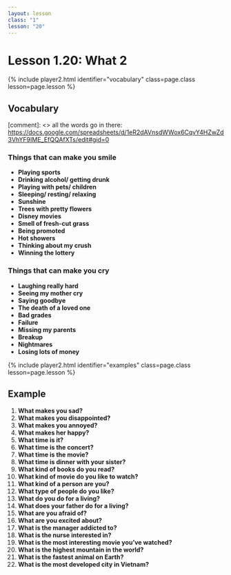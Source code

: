 ```yaml
---
layout: lesson
class: "1"
lesson: "20"
---
```



# Lesson 1.20: What 2


{% include player2.html identifier="vocabulary" class=page.class lesson=page.lesson %}
## Vocabulary 

[comment]: <>  all the words go in there: https://docs.google.com/spreadsheets/d/1eR2dAVnsdWWox6CqvY4HZwZd3VhYF9IME_EfQQAfXTs/edit#gid=0
### Things that can make you smile 

-  **Playing sports**
-  **Drinking alcohol/ getting drunk** 
-  **Playing with pets/ children** 
-  **Sleeping/ resting/ relaxing** 
-  **Sunshine** 
-  **Trees with pretty flowers**
-  **Disney movies** 
-  **Smell of fresh-cut grass**
-  **Being promoted**
-  **Hot showers**
-  **Thinking about my crush**
-  **Winning the lottery**

### Things that can make you cry 

-  **Laughing really hard**
-  **Seeing my mother cry** 
-  **Saying goodbye**
-  **The death of a loved one**
-  **Bad grades**
-  **Failure** 
-  **Missing my parents** 
-  **Breakup**
-  **Nightmares** 
-  **Losing lots of money**





{% include player2.html identifier="examples" class=page.class lesson=page.lesson %}

## Example

1. **What makes you sad?**
2. **What makes you disappointed?**
3. **What makes you annoyed?**
4. **What makes her happy?**
4. **What time is it?**
5. **What time is the concert?** 
6. **What time is the movie?** 
7. **What time is dinner with your sister?**
8. **What kind of books do you read?**
9. **What kind of movie do you like to watch?**
10. **What kind of a person are you?**
10. **What type of people do you like?**
11. **What do you do for a living?**
12. **What does your father do for a living?**
13. **What are you afraid of?**
14. **What are you excited about?**
15. **What is the manager addicted to?**
16. **What is the nurse interested in?**
17. **What is the most interesting movie you’ve watched?**
18. **What is the highest mountain in the world?**
19. **What is the fastest animal on Earth?**
20. **What is the most developed city in Vietnam?**